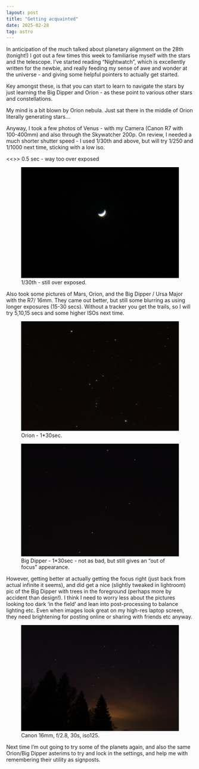 ```yaml
---
layout: post
title: "Getting acquainted"
date: 2025-02-28
tag: astro
---
```


In anticipation of the much talked about planetary alignment on the 28th (tonight!) I got out a few times this week to familiarise myself with the stars and the telescope.  I’ve started reading “Nightwatch”, which is excellently written for the newbie, and really feeding my sense of awe and wonder at the universe - and giving some helpful pointers to actually get started.

Key amongst these, is that you can start to learn to navigate the stars by just learning the Big Dipper and Orion - as these point to various other stars and constellations.

My mind is a bit blown by Orion nebula.  Just sat there in the middle of Orion literally generating stars… 

Anyway, I took a few photos of Venus - with my Camera (Canon R7 with 100-400mm) and also through the Skywatcher 200p.  On review, I needed a much shorter shutter speed - I used 1/30th and above, but will try 1/250 and 1/1000 next time, sticking with a low iso.   

<<<ADD PHOTO>>>
0.5 sec - way too over exposed

<figure>
  <img src="/assets/images/25_03/25_02_27_02.png" alt="Over exposured image of Venus">
  <figcaption>1/30th - still over exposed.</figcaption>
</figure>

Also took some pictures of Mars, Orion, and the Big Dipper / Ursa Major with the R7/ 16mm.  They came out better, but still some blurring as using longer exposures (15-30 secs).  Without a tracker you get the trails, so I will try 5,10,15 secs and some higher ISOs next time.  

<figure>
  <img src="/assets/images/25_03/25_02_27_3.png" alt="Picture of Orion constellation in night sky">
  <figcaption>Orion - 1*30sec.</figcaption>
</figure>

<figure>
  <img src="/assets/images/25_03/25_02_27_4.png" alt="Faint photo of Big Dipper (asterism)">
  <figcaption>Big Dipper - 1*30sec  - not as bad, but still gives an “out of focus” appearance.</figcaption>
</figure>

However, getting better at actually getting the focus right (just back from actual infinite it seems), and did get a nice (slightly tweaked in lightroom) pic of the Big Dipper with trees in the foreground (perhaps more by accident than design!).  I think I need to worry less about the pictures looking too dark ‘in the field’ and lean into post-processing to balance lighting etc.  Even when images look great on my high-res laptop screen, they need brightening for posting online or sharing with friends etc anyway.  

<figure>
  <img src="/assets/images/25_03/25_02_27_5.png" alt="Big Dipper asterism above silhouetted trees">
  <figcaption>Canon 16mm, f/2.8, 30s, iso125.</figcaption>
</figure>

Next time I’m out going to try some of the planets again, and also the same Orion/Big Dipper asterims to try and lock in the settings, and help me with remembering their utility as signposts.  


